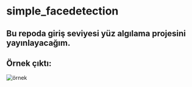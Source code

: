 # simple_facedetection


## Bu repoda giriş seviyesi yüz algılama projesini yayınlayacağım.

## Örnek çıktı:

![örnek](https://github.com/whasancan/simple_facedetection/blob/0c9ab2ed397fdbefa71900a5f2e8aed652b98b3f/%C3%B6rn.png)
